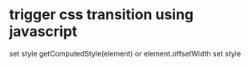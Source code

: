 # trigger css transition using javascript
set style
getComputedStyle(element) or element.offsetWidth
set style
